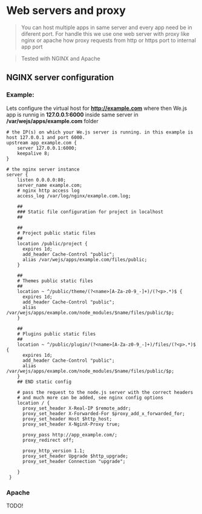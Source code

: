 # Web servers and proxy

> You can host multiple apps in same server and every app need be in diferent port. For handle this we use one web server with proxy like nginx or apache how proxy requests from http or https port to internal app port

> Tested with NGINX and Apache

##  NGINX server configuration

### Example:

Lets configure the virtual host for **http://example.com** where then We.js app is runnig in **127.0.0.1:6000** inside same server in **/var/wejs/apps/example.com** folder

```
# the IP(s) on which your We.js server is running. in this example is host 127.0.0.1 and port 6000.
upstream app_example.com {
    server 127.0.0.1:6000;
    keepalive 8;
}

# the nginx server instance
server {
    listen 0.0.0.0:80;
    server_name example.com;
    # nginx http access log
    access_log /var/log/nginx/example.com.log;
    
    ##
    ### Static file configuration for project in localhost
    ##
    
    ##
    # Project public static files
    ##
    location /public/project {
      expires 1d;
      add_header Cache-Control "public";
      alias /var/wejs/apps/example.com/files/public;
    }

    ##
    # Themes public static files
    ##
    location ~ ^/public/theme/(?<name>[A-Za-z0-9_-]+)/(?<p>.*)$ {
      expires 1d;
      add_header Cache-Control "public";
      alias /var/wejs/apps/example.com/node_modules/$name/files/public/$p;
    }

    ##
    # Plugins public static files
    ##
    location ~ ^/public/plugin/(?<name>[A-Za-z0-9_-]+)/files/(?<p>.*)$ {
      expires 1d;
      add_header Cache-Control "public";
      alias /var/wejs/apps/example.com/node_modules/$name/files/public/$p;
    }
    ## END static config

    # pass the request to the node.js server with the correct headers
    # and much more can be added, see nginx config options
    location / {
      proxy_set_header X-Real-IP $remote_addr;
      proxy_set_header X-Forwarded-For $proxy_add_x_forwarded_for;
      proxy_set_header Host $http_host;
      proxy_set_header X-NginX-Proxy true;

      proxy_pass http://app_example.com/;
      proxy_redirect off;

      proxy_http_version 1.1;
      proxy_set_header Upgrade $http_upgrade;
      proxy_set_header Connection "upgrade";

    }
 }
```


### Apache
TODO!